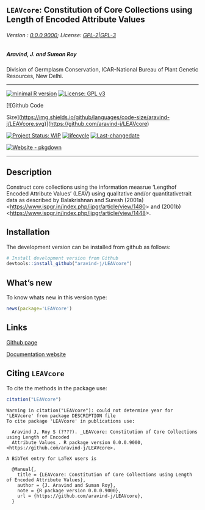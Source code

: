 
<!-- 
<img src="https://raw.githubusercontent.com/aravind-j/LEAVcore/master/inst/extdata/LEAVcore.png" width="20%" />
-->

## `LEAVcore`: Constitution of Core Collections using Length of Encoded Attribute Values

<!-- <img src="https://raw.githubusercontent.com/aravind-j/LEAVcore/master/inst/extdata/LEAVcore.png" align="right" alt="logo" width="173" height = "200" style = "border: none; float: right;">
-->

###### Version : [0.0.0.9000](https://aravind-j.github.io/LEAVcore/); License: [GPL-2\|GPL-3](https://www.r-project.org/Licenses/)

##### Aravind, J. and Suman Roy

Division of Germplasm Conservation, ICAR-National Bureau of Plant
Genetic Resources, New Delhi.

------------------------------------------------------------------------

[![minimal R
version](https://img.shields.io/badge/R%3E%3D-3.5.0-6666ff.svg?logo=R)](https://cran.r-project.org/)
[![License: GPL
v3](https://img.shields.io/badge/License-GPL%20v3-blue.svg)](https://www.gnu.org/licenses/gpl-3.0)
<!-- [![CRAN_Status_Badge](https://www.r-pkg.org/badges/version-last-release/LEAVcore)](https://cran.r-project.org/package=LEAVcore)
[![Dependencies](https://tinyverse.netlify.app/status/LEAVcore)](https://cran.r-project.org/package=LEAVcore) -->
<!-- [![rstudio mirror downloads](https://cranlogs.r-pkg.org/badges/grand-total/LEAVcore?color=green)](https://CRAN.R-project.org/package=LEAVcore) -->
<!-- 
[![develVersion](https://img.shields.io/badge/devel%20version-0.0.0.9000-orange.svg)](https://github.com/aravind-j/LEAVcore)
--> [![Github Code
Size](https://img.shields.io/github/languages/code-size/aravind-j/LEAVcore.svg)](https://github.com/aravind-j/LEAVcore)
<!-- [![R-CMD-check](https://github.com/aravind-j/LEAVcore/workflows/R-CMD-check/badge.svg)](https://github.com/aravind-j/LEAVcore/actions) -->
[![Project Status:
WIP](https://www.repostatus.org/badges/latest/wip.svg)](https://www.repostatus.org/#wip)
[![lifecycle](https://lifecycle.r-lib.org/articles/figures/lifecycle-maturing.svg)](https://lifecycle.r-lib.org/articles/stages.html#maturing)
[![Last-changedate](https://img.shields.io/badge/last%20change-2025--03--31-yellowgreen.svg)](https://github.com/aravind-j/LEAVcore/)
<!-- [![Zenodo DOI](https://zenodo.org/badge/DOI/10.5281/zenodo.zenodo.14889174.svg)](https://doi.org/10.5281/zenodo.14889174) -->
[![Website -
pkgdown](https://img.shields.io/website-up-down-green-red/https/aravind-j.github.io/LEAVcore.svg)](https://aravind-j.github.io/LEAVcore/)
<!-- [![.](https://pro-pulsar-193905.appspot.com/G-xxxxxxxx/welcome-page)](https://github.com/aravind-j/google-analytics-beacon) -->
<!-- [![GoatCounter](https://LEAVcore-gh.goatcounter.com/count?p=/test)](https://LEAVcore.goatcounter.com/)  -->
<!-- [![packageversion](https://img.shields.io/badge/Package%20version-0.2.3.3-orange.svg)](https://github.com/aravind-j/LEAVcore) -->
<!-- [![GitHub Download Count](https://github-basic-badges.herokuapp.com/downloads/aravind-j/LEAVcore/total.svg)] -->
<!-- [![Rdoc](http://www.rdocumentation.org/badges/version/LEAVcore)](http://www.rdocumentation.org/packages/LEAVcore) -->

------------------------------------------------------------------------

## Description

<!-- Construct core collections using the information measrue 'Length of Encoded Attribute Values' (LEAV) using qualitative and/or quantitative trait data as described by Balakrishnan and Suresh (2001a) <https://www.ispgr.in/index.php/ijpgr/article/view/1480> and (2001b) <https://www.ispgr.in/index.php/ijpgr/article/view/1448>. -->

Construct core collections using the information measrue ‘Lengthof
Encoded Attribute Values’ (LEAV) using qualitative and/or
quantitativetrait data as described by Balakrishnan and Suresh
(2001a)\<<a href='https://www.ispgr.in/index.php/ijpgr/article/view/1480'>https://www.ispgr.in/index.php/ijpgr/article/view/1480</a>\>
and
(2001b)\<<a href='https://www.ispgr.in/index.php/ijpgr/article/view/1448'>https://www.ispgr.in/index.php/ijpgr/article/view/1448</a>\>.

## Installation

<!-- 
The package can be installed from CRAN as follows: 
&#10;
-->

The development version can be installed from github as follows:

``` r
# Install development version from Github
devtools::install_github("aravind-j/LEAVcore")
```

<!-- ## Detailed tutorial
For a detailed tutorial (vignette) on how to used this package type:
&#10;
``` r
browseVignettes(package = 'LEAVcore')
```
The vignette for the latest version is also available [online](https://aravind-j.github.io/LEAVcore/articles.html).-->

## What’s new

To know whats new in this version type:

``` r
news(package='LEAVcore')
```

## Links

<!--[CRAN page](https://cran.r-project.org/package=LEAVcore) -->

[Github page](https://github.com/aravind-j/LEAVcore)

[Documentation website](https://aravind-j.github.io/LEAVcore/)

<!--[Zenodo DOI](https://doi.org/10.5281/zenodo.14889174) -->
<!--
## CRAN checks
&#10;
&#10;
&#10; [![Linux](https://img.shields.io/badge/Linux-FCC624?style=for-the-badge&logo=linux&logoColor=black)](https://cran.r-project.org/web/checks/check_results_LEAVcore.html) 
&#10;
+-----------------------------------+--------------------------------------------------------------------------------------------------------------------------------------------------------------------------------------------------------------+
| Flavour                           | CRAN check                                                                                                                                                                                                   |
+===================================+==============================================================================================================================================================================================================+
| r-devel-linux-x86_64-debian-clang | [![CRAN check -                                                                                                                                                                                              |
|                                   | r-devel-linux-x86_64-debian-clang](https://badges.cranchecks.info/flavor/r-devel-linux-x86_64-debian-clang/LEAVcore.svg)](https://cran.r-project.org/web/checks/check_results_j.aravind_at_icar.gov.in.html) |
+-----------------------------------+--------------------------------------------------------------------------------------------------------------------------------------------------------------------------------------------------------------+
| r-devel-linux-x86_64-debian-gcc   | [![CRAN check -                                                                                                                                                                                              |
|                                   | r-devel-linux-x86_64-debian-gcc](https://badges.cranchecks.info/flavor/r-devel-linux-x86_64-debian-gcc/LEAVcore.svg)](https://cran.r-project.org/web/checks/check_results_j.aravind_at_icar.gov.in.html)     |
+-----------------------------------+--------------------------------------------------------------------------------------------------------------------------------------------------------------------------------------------------------------+
| r-devel-linux-x86_64-fedora-clang | [![CRAN check -                                                                                                                                                                                              |
|                                   | r-devel-linux-x86_64-fedora-clang](https://badges.cranchecks.info/flavor/r-devel-linux-x86_64-fedora-clang/LEAVcore.svg)](https://cran.r-project.org/web/checks/check_results_j.aravind_at_icar.gov.in.html) |
+-----------------------------------+--------------------------------------------------------------------------------------------------------------------------------------------------------------------------------------------------------------+
| r-devel-linux-x86_64-fedora-gcc   | [![CRAN check -                                                                                                                                                                                              |
|                                   | r-devel-linux-x86_64-fedora-gcc](https://badges.cranchecks.info/flavor/r-devel-linux-x86_64-fedora-gcc/LEAVcore.svg)](https://cran.r-project.org/web/checks/check_results_j.aravind_at_icar.gov.in.html)     |
+-----------------------------------+--------------------------------------------------------------------------------------------------------------------------------------------------------------------------------------------------------------+
| r-patched-linux-x86_64            | [![CRAN check -                                                                                                                                                                                              |
|                                   | r-patched-linux-x86_64](https://badges.cranchecks.info/flavor/r-patched-linux-x86_64/LEAVcore.svg)](https://cran.r-project.org/web/checks/check_results_j.aravind_at_icar.gov.in.html)                       |
+-----------------------------------+--------------------------------------------------------------------------------------------------------------------------------------------------------------------------------------------------------------+
| r-release-linux-x86_64            | [![CRAN check -                                                                                                                                                                                              |
|                                   | r-release-linux-x86_64](https://badges.cranchecks.info/flavor/r-release-linux-x86_64/LEAVcore.svg)](https://cran.r-project.org/web/checks/check_results_j.aravind_at_icar.gov.in.html)                       |
+-----------------------------------+--------------------------------------------------------------------------------------------------------------------------------------------------------------------------------------------------------------+
&#10;
 [![Windows](https://img.shields.io/badge/Windows-0078D6?style=for-the-badge&logo=windows&logoColor=white)](https://cran.r-project.org/web/checks/check_results_LEAVcore.html) 
&#10;
+--------------------------+--------------------------------------------------------------------------------------------------------------------------------------------------------------------------------------------+
| Flavour                  | CRAN check                                                                                                                                                                                 |
+==========================+============================================================================================================================================================================================+
| r-devel-windows-x86_64   | [![CRAN check -                                                                                                                                                                            |
|                          | r-devel-windows-x86_64](https://badges.cranchecks.info/flavor/r-devel-windows-x86_64/LEAVcore.svg)](https://cran.r-project.org/web/checks/check_results_j.aravind_at_icar.gov.in.html)     |
+--------------------------+--------------------------------------------------------------------------------------------------------------------------------------------------------------------------------------------+
| r-release-windows-x86_64 | [![CRAN check -                                                                                                                                                                            |
|                          | r-release-windows-x86_64](https://badges.cranchecks.info/flavor/r-release-windows-x86_64/LEAVcore.svg)](https://cran.r-project.org/web/checks/check_results_j.aravind_at_icar.gov.in.html) |
+--------------------------+--------------------------------------------------------------------------------------------------------------------------------------------------------------------------------------------+
| r-oldrel-windows-x86_64  | [![CRAN check -                                                                                                                                                                            |
|                          | r-oldrel-windows-x86_64](https://badges.cranchecks.info/flavor/r-oldrel-windows-x86_64/LEAVcore.svg)](https://cran.r-project.org/web/checks/check_results_j.aravind_at_icar.gov.in.html)   |
+--------------------------+--------------------------------------------------------------------------------------------------------------------------------------------------------------------------------------------+
&#10;
 [![MacOS](https://img.shields.io/badge/mac%20os-000000?style=for-the-badge&logo=apple&logoColor=white)](https://cran.r-project.org/web/checks/check_results_LEAVcore.html) 
&#10;
+------------------------+----------------------------------------------------------------------------------------------------------------------------------------------------------------------------------------+
| Flavour                | CRAN check                                                                                                                                                                             |
+========================+========================================================================================================================================================================================+
| r-release-macos-x86_64 | [![CRAN check -                                                                                                                                                                        |
|                        | r-release-macos-x86_64](https://badges.cranchecks.info/flavor/r-release-macos-x86_64/LEAVcore.svg)](https://cran.r-project.org/web/checks/check_results_j.aravind_at_icar.gov.in.html) |
+------------------------+----------------------------------------------------------------------------------------------------------------------------------------------------------------------------------------+
| r-oldrel-macos-x86_64  | [![CRAN check -                                                                                                                                                                        |
|                        | r-oldrel-macos-x86_64](https://badges.cranchecks.info/flavor/r-oldrel-macos-x86_64/LEAVcore.svg)](https://cran.r-project.org/web/checks/check_results_j.aravind_at_icar.gov.in.html)   |
+------------------------+----------------------------------------------------------------------------------------------------------------------------------------------------------------------------------------+
-->

## Citing `LEAVcore`

To cite the methods in the package use:

``` r
citation("LEAVcore")
```

    Warning in citation("LEAVcore"): could not determine year for 'LEAVcore' from package DESCRIPTION file
    To cite package 'LEAVcore' in publications use:

      Aravind J, Roy S (????). _LEAVcore: Constitution of Core Collections using Length of Encoded
      Attribute Values_. R package version 0.0.0.9000, <https://github.com/aravind-j/LEAVcore>.

    A BibTeX entry for LaTeX users is

      @Manual{,
        title = {LEAVcore: Constitution of Core Collections using Length of Encoded Attribute Values},
        author = {J. Aravind and Suman Roy},
        note = {R package version 0.0.0.9000},
        url = {https://github.com/aravind-j/LEAVcore},
      }
